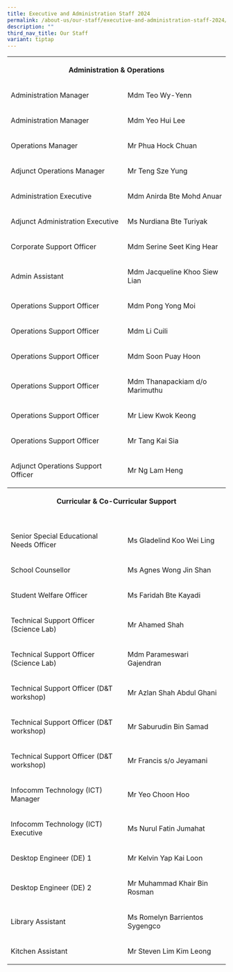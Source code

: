 ```yaml
---
title: Executive and Administration Staff 2024
permalink: /about-us/our-staff/executive-and-administration-staff-2024/
description: ""
third_nav_title: Our Staff
variant: tiptap
---
```

<table><tbody><tr><th rowspan="1" colspan="2"><p>Administration &amp; Operations</p></th></tr><tr><td rowspan="1" colspan="1"><p>Administration Manager</p></td><td rowspan="1" colspan="1"><p>Mdm Teo Wy-Yenn</p></td></tr><tr><td rowspan="1" colspan="1"><p>Administration Manager</p></td><td rowspan="1" colspan="1"><p>Mdm Yeo Hui Lee</p></td></tr><tr><td rowspan="1" colspan="1"><p>Operations Manager</p></td><td rowspan="1" colspan="1"><p>Mr Phua Hock Chuan</p></td></tr><tr><td rowspan="1" colspan="1"><p>Adjunct Operations Manager</p></td><td rowspan="1" colspan="1"><p>Mr Teng Sze Yung</p></td></tr><tr><td rowspan="1" colspan="1"><p>Administration Executive</p></td><td rowspan="1" colspan="1"><p>Mdm Anirda Bte Mohd Anuar</p></td></tr><tr><td rowspan="1" colspan="1"><p>Adjunct Administration Executive</p></td><td rowspan="1" colspan="1"><p>Ms Nurdiana Bte Turiyak</p></td></tr><tr><td rowspan="1" colspan="1"><p>Corporate Support Officer</p></td><td rowspan="1" colspan="1"><p>Mdm Serine Seet King Hear</p></td></tr><tr><td rowspan="1" colspan="1"><p>Admin Assistant</p></td><td rowspan="1" colspan="1"><p>Mdm Jacqueline Khoo Siew Lian</p></td></tr><tr><td rowspan="1" colspan="1"><p>Operations Support Officer</p></td><td rowspan="1" colspan="1"><p>Mdm Pong Yong Moi</p></td></tr><tr><td rowspan="1" colspan="1"><p>Operations Support Officer</p></td><td rowspan="1" colspan="1"><p>Mdm Li Cuili</p></td></tr><tr><td rowspan="1" colspan="1"><p>Operations Support Officer</p></td><td rowspan="1" colspan="1"><p>Mdm Soon Puay Hoon</p></td></tr><tr><td rowspan="1" colspan="1"><p>Operations Support Officer</p></td><td rowspan="1" colspan="1"><p>Mdm Thanapackiam d/o Marimuthu</p></td></tr><tr><td rowspan="1" colspan="1"><p>Operations Support Officer</p></td><td rowspan="1" colspan="1"><p>Mr Liew Kwok Keong</p></td></tr><tr><td rowspan="1" colspan="1"><p>Operations Support Officer</p></td><td rowspan="1" colspan="1"><p>Mr Tang Kai Sia</p></td></tr><tr><td rowspan="1" colspan="1"><p>Adjunct Operations Support Officer</p></td><td rowspan="1" colspan="1"><p>Mr Ng Lam Heng</p></td></tr><tr><th rowspan="1" colspan="2"><p>Curricular &amp; Co-Curricular Support</p></th></tr><tr><td rowspan="1" colspan="1"><p></p></td><td rowspan="1" colspan="1"><p></p></td></tr><tr><td rowspan="1" colspan="1"><p>Senior Special Educational Needs Officer</p></td><td rowspan="1" colspan="1"><p>Ms Gladelind Koo Wei Ling</p></td></tr><tr><td rowspan="1" colspan="1"><p>School Counsellor</p></td><td rowspan="1" colspan="1"><p>Ms Agnes Wong Jin Shan</p></td></tr><tr><td rowspan="1" colspan="1"><p>Student Welfare Officer</p></td><td rowspan="1" colspan="1"><p>Ms Faridah Bte Kayadi</p></td></tr><tr><td rowspan="1" colspan="1"><p>Technical Support Officer (Science Lab)</p></td><td rowspan="1" colspan="1"><p>Mr Ahamed Shah</p></td></tr><tr><td rowspan="1" colspan="1"><p>Technical Support Officer (Science Lab)</p></td><td rowspan="1" colspan="1"><p>Mdm Parameswari Gajendran</p></td></tr><tr><td rowspan="1" colspan="1"><p>Technical Support Officer (D&amp;T workshop)</p></td><td rowspan="1" colspan="1"><p>Mr Azlan Shah Abdul Ghani</p></td></tr><tr><td rowspan="1" colspan="1"><p>Technical Support Officer (D&amp;T workshop)</p></td><td rowspan="1" colspan="1"><p>Mr Saburudin Bin Samad</p></td></tr><tr><td rowspan="1" colspan="1"><p>Technical Support Officer (D&amp;T workshop)</p></td><td rowspan="1" colspan="1"><p>Mr Francis s/o Jeyamani</p></td></tr><tr><td rowspan="1" colspan="1"><p>Infocomm Technology (ICT) Manager</p></td><td rowspan="1" colspan="1"><p>Mr Yeo Choon Hoo</p></td></tr><tr><td rowspan="1" colspan="1"><p>Infocomm Technology (ICT) Executive</p></td><td rowspan="1" colspan="1"><p>Ms Nurul Fatin Jumahat</p></td></tr><tr><td rowspan="1" colspan="1"><p>Desktop Engineer (DE) 1</p></td><td rowspan="1" colspan="1"><p>Mr Kelvin Yap Kai Loon</p></td></tr><tr><td rowspan="1" colspan="1"><p>Desktop Engineer (DE) 2</p></td><td rowspan="1" colspan="1"><p>Mr Muhammad Khair Bin Rosman</p></td></tr><tr><td rowspan="1" colspan="1"><p>Library Assistant</p></td><td rowspan="1" colspan="1"><p>Ms Romelyn Barrientos Sygengco</p></td></tr><tr><td rowspan="1" colspan="1"><p>Kitchen Assistant</p></td><td rowspan="1" colspan="1"><p>Mr Steven Lim Kim Leong</p></td></tr></tbody></table><p></p>